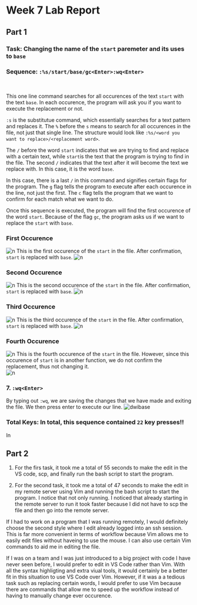 # Week 7 Lab Report

## <b>Part 1</b>

### Task: Changing the name of the `start` paremeter and its uses to `base`

### Sequence: `:%s/start/base/gc<Enter>:wq<Enter>`
<p>&nbsp;</p>

This one line command searches for all occurences of the text `start` with the text `base`. In each occurence, the program will ask you if you want to execute the replacement or not.

`:s` is the substitutue command, which essentially searches for a text pattern and replaces it. The `%` before the `s` means to search for all occurences in the file, not just that single line. The structure would look like `:%s/<word you want to replace>/<replacement word>`.

The `/` before the word `start` indicates that we are trying to find and replace with a certain text, while `start`is the text that the program is trying to find in the file. The second `/` indicates that the text after it will become the text we replace with. In this case, it is the word `base`. 

In this case, there is a last `/` in this command and signifies certain flags for the program. The `g` flag tells the program to execute after each occurence in the line, not just the first. The `c` flag tells the program that we want to confirm for each match what we want to do. 

Once this sequence is executed, the program will find the first occurence of the word `start`. Because of the flag `gc`, the program asks us if we want to replace the `start` with `base`.
### First Occurence
 ![n](week-7-screenshots/yn1.jpg)
 This is the first occurence of the `start` in the file. After confirmation, `start` is replaced with `base`. 
![n](week-7-screenshots/base1.jpg)

### Second Occurence 
![n](week-7-screenshots/yn2.jpg)
 This is the second occurence of the `start` in the file. After confirmation, `start` is replaced with `base`. 
![n](week-7-screenshots/base2.jpg)

### Third Occurence 
![n](week-7-screenshots/yn3.jpg)
 This is the third occurence of the `start` in the file. After confirmation, `start` is replaced with `base`. 
![n](week-7-screenshots/base4.jpg)

### Fourth Occurence 
![n](week-7-screenshots/yn4.jpg)
 This is the fourth occurence of the `start` in the file. However, since this occurence of `start` is in another function, we do not confirm the replacement, thus not changing it.  
![n](week-7-screenshots/base3.jpg)


### 7. `:wq<Enter>`
By typing out `:wq`, we are saving the changes that we have made and exiting the file. We then press enter to execute our line. 
![dwibase](week-7-screenshots/wq.jpg)

### Total Keys: In total, this sequence contained `22` key presses!!
In 

## Part 2 

1. For the firs task, it took me a total of 55 seconds to make the edit in the VS code, scp, and finally run the bash script to start the program. 

2. For the second task, it took me a total of 47 seconds to make the edit in my remote server using Vim and running the bash script to start the program. I notice that not only running. I noticed that already starting in the remote server to run it took faster because I did not have to scp the file and then go into the remote server. 

If I had to work on a program that I was running remotely, I would definitely choose the second style where I edit already logged into an ssh session. This is far more convenient in terms of workflow because Vim allows me to easily edit files without haveing to use the mouse. I can also use certain Vim commands to aid me in editing the file.

If I was on a team and I was just introduced to a big project with code I have never seen before, I would prefer to edit in VS Code rather than Vim. With all the syntax highligting and extra viual tools, it would certainly be a better fit in this situation to use VS Code over Vim. However, if it was a a tedious task such as replacing certain words, I would prefer to use Vim because there are commands that allow me to speed up the workflow instead of having to manually change ever occurence. 










